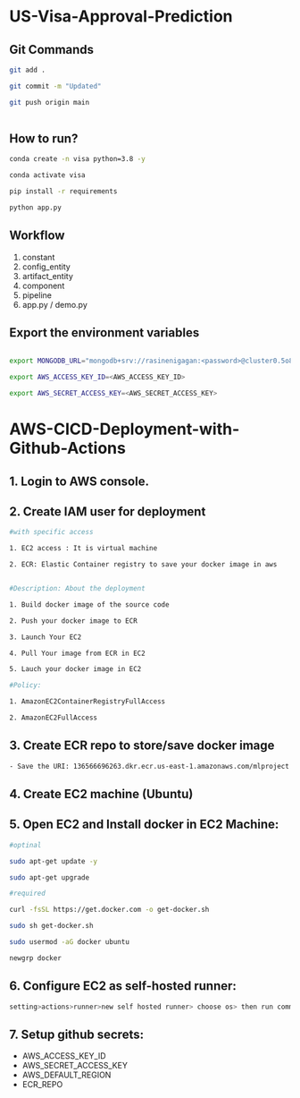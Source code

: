 # US-Visa-Approval-Prediction

## Git Commands

```bash
git add .

git commit -m "Updated"

git push origin main
 
```

## How to run?

```bash
conda create -n visa python=3.8 -y
```

```bash
conda activate visa
```

```bash
pip install -r requirements
```

```bash
python app.py
```

## Workflow

1. constant
2. config_entity
3. artifact_entity
4. component
5. pipeline
6. app.py / demo.py

## Export the environment variables
```bash

export MONGODB_URL="mongodb+srv://rasinenigagan:<password>@cluster0.5o80sus.mongodb.net/?retryWrites=true&w=majority&appName=Cluster0"

export AWS_ACCESS_KEY_ID=<AWS_ACCESS_KEY_ID>

export AWS_SECRET_ACCESS_KEY=<AWS_SECRET_ACCESS_KEY>
```


# AWS-CICD-Deployment-with-Github-Actions

## 1. Login to AWS console.

## 2. Create IAM user for deployment
```bash
#with specific access

1. EC2 access : It is virtual machine

2. ECR: Elastic Container registry to save your docker image in aws


#Description: About the deployment

1. Build docker image of the source code

2. Push your docker image to ECR

3. Launch Your EC2 

4. Pull Your image from ECR in EC2

5. Lauch your docker image in EC2

#Policy:

1. AmazonEC2ContainerRegistryFullAccess

2. AmazonEC2FullAccess
```

## 3. Create ECR repo to store/save docker image
```bash
- Save the URI: 136566696263.dkr.ecr.us-east-1.amazonaws.com/mlproject
```

## 4. Create EC2 machine (Ubuntu)

## 5. Open EC2 and Install docker in EC2 Machine:
```bash
#optinal

sudo apt-get update -y

sudo apt-get upgrade

#required

curl -fsSL https://get.docker.com -o get-docker.sh

sudo sh get-docker.sh

sudo usermod -aG docker ubuntu

newgrp docker
```

## 6. Configure EC2 as self-hosted runner:
```bash
setting>actions>runner>new self hosted runner> choose os> then run command one by one
```

## 7. Setup github secrets:

- AWS_ACCESS_KEY_ID
- AWS_SECRET_ACCESS_KEY
- AWS_DEFAULT_REGION
- ECR_REPO